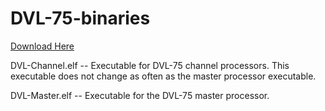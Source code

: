 # DVL-75-binaries

[Download Here](https://github.com/CeruleanSonar/CeruleanTracker-binary/archive/refs/tags/20220329.zip)

DVL-Channel.elf -- Executable for DVL-75 channel processors. This executable does not change as often as the master processor executable.

DVL-Master.elf -- Executable for the DVL-75 master processor.

